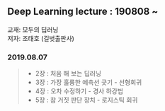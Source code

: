 ## Deep Learning lecture : 190808 ~ 

교재: 모두의 딥러닝  
저자: 조태호 (길벗출판사)  

### **2019.08.07**
 > - 2장 : 처음 해 보는 딥러닝
 > - 3장 : 가장 훌륭한 예측선 긋기 - 선형회귀
 > - 4장 : 오차 수정하기 - 경사 하강법
 > - 5장 : 참 거짓 판단 장치 - 로지스틱 회귀 

